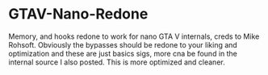 # GTAV-Nano-Redone
Memory, and hooks redone to work for nano GTA V internals, creds to Mike Rohsoft. Obviously the bypasses should be redone to your liking and optimization and these are just basics sigs, more cna be found in the internal source I also posted. This is more optimized and cleaner.
